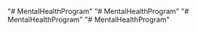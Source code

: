 "# MentalHealthProgram" 
"# MentalHealthProgram" 
"# MentalHealthProgram" 
"# MentalHealthProgram" 
